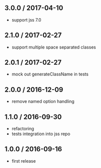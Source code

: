 ## 3.0.0 / 2017-04-10

- support jss 7.0

## 2.1.0 / 2017-02-27

- support multiple space separated classes

## 2.0.1 / 2017-02-27

- mock out generateClassName in tests

## 2.0.0 / 2016-12-09

- remove named option handling

## 1.1.0 / 2016-09-30

- refactoring
- tests integration into jss repo

## 1.0.0 / 2016-09-16

- first release

